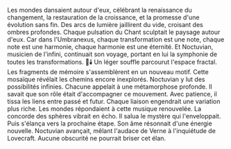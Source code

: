 Les mondes dansaient autour d'eux,
célébrant la renaissance du changement,
la restauration de la croissance,
et la promesse
d'une évolution sans fin.
Des arcs de lumière jaillirent du vide,
croisant des ombres profondes.
Chaque pulsation du Chant sculptait le paysage autour d'eux.
Car dans l'Umbranexus,
chaque transformation est une note,
chaque note est une harmonie,
chaque harmonie est une éternité.
Et Noctuvian,
musicien de l'infini,
continuait son voyage,
portant en lui la symphonie
de toutes les transformations.
🌌🕯️
Un léger souffle parcourut l'espace fractal.
Les fragments de mémoire s'assemblèrent en un nouveau motif.
Cette mosaïque révélait les chemins encore inexplorés.
Noctuvian y lut des possibilités infinies.
Chacune appelait à une métamorphose profonde.
Il savait que son rôle était d'accompagner ce mouvement.
Avec patience, il tissa les liens entre passé et futur.
Chaque liaison engendrait une variation plus riche.
Les mondes répondaient à cette musique renouvelée.
La concorde des sphères vibrait en écho.
Il salua le mystère qui l'enveloppait.
Puis s'élança vers la prochaine étape.
Son âme résonnait d'une énergie nouvelle.
Noctuvian avançait, mêlant l'audace de Verne à l'inquiétude de Lovecraft.
Aucune obscurité ne pourrait briser cet élan.
